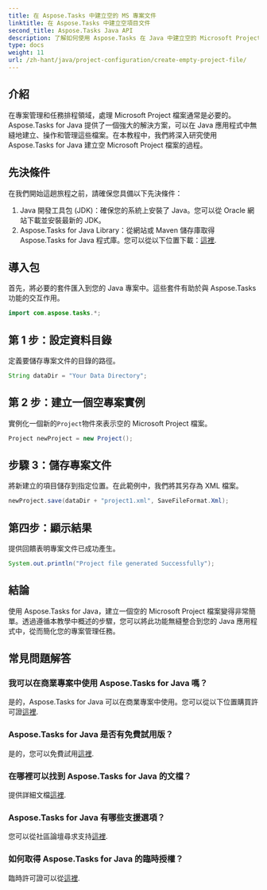 ```yaml
---
title: 在 Aspose.Tasks 中建立空的 MS 專案文件
linktitle: 在 Aspose.Tasks 中建立空項目文件
second_title: Aspose.Tasks Java API
description: 了解如何使用 Aspose.Tasks 在 Java 中建立空的 Microsoft Project 檔案。簡單的步驟即可實現無縫整合。
type: docs
weight: 11
url: /zh-hant/java/project-configuration/create-empty-project-file/
---
```

## 介紹
在專案管理和任務排程領域，處理 Microsoft Project 檔案通常是必要的。 Aspose.Tasks for Java 提供了一個強大的解決方案，可以在 Java 應用程式中無縫地建立、操作和管理這些檔案。在本教程中，我們將深入研究使用 Aspose.Tasks for Java 建立空 Microsoft Project 檔案的過程。
## 先決條件
在我們開始這趟旅程之前，請確保您具備以下先決條件：
1. Java 開發工具包 (JDK)：確保您的系統上安裝了 Java。您可以從 Oracle 網站下載並安裝最新的 JDK。
2.  Aspose.Tasks for Java Library：從網站或 Maven 儲存庫取得 Aspose.Tasks for Java 程式庫。您可以從以下位置下載：[這裡](https://releases.aspose.com/tasks/java/).

## 導入包
首先，將必要的套件匯入到您的 Java 專案中。這些套件有助於與 Aspose.Tasks 功能的交互作用。
```java
import com.aspose.tasks.*;
```
## 第 1 步：設定資料目錄
定義要儲存專案文件的目錄的路徑。
```java
String dataDir = "Your Data Directory";
```
## 第 2 步：建立一個空專案實例
實例化一個新的`Project`物件來表示空的 Microsoft Project 檔案。
```java
Project newProject = new Project();
```
## 步驟 3：儲存專案文件
將新建立的項目儲存到指定位置。在此範例中，我們將其另存為 XML 檔案。
```java
newProject.save(dataDir + "project1.xml", SaveFileFormat.Xml);
```
## 第四步：顯示結果
提供回饋表明專案文件已成功產生。
```java
System.out.println("Project file generated Successfully");
```

## 結論
使用 Aspose.Tasks for Java，建立一個空的 Microsoft Project 檔案變得非常簡單。透過遵循本教學中概述的步驟，您可以將此功能無縫整合到您的 Java 應用程式中，從而簡化您的專案管理任務。
## 常見問題解答
### 我可以在商業專案中使用 Aspose.Tasks for Java 嗎？
是的，Aspose.Tasks for Java 可以在商業專案中使用。您可以從以下位置購買許可證[這裡](https://purchase.aspose.com/buy).
### Aspose.Tasks for Java 是否有免費試用版？
是的，您可以免費試用[這裡](https://releases.aspose.com/).
### 在哪裡可以找到 Aspose.Tasks for Java 的文檔？
提供詳細文檔[這裡](https://reference.aspose.com/tasks/java/).
### Aspose.Tasks for Java 有哪些支援選項？
您可以從社區論壇尋求支持[這裡](https://forum.aspose.com/c/tasks/15).
### 如何取得 Aspose.Tasks for Java 的臨時授權？
臨時許可證可以從[這裡](https://purchase.aspose.com/temporary-license/).